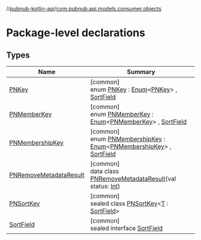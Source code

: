 //[pubnub-kotlin-api](../../index.md)/[com.pubnub.api.models.consumer.objects](index.md)

# Package-level declarations

## Types

| Name | Summary |
|---|---|
| [PNKey](-p-n-key/index.md) | [common]<br>enum [PNKey](-p-n-key/index.md) : [Enum](https://kotlinlang.org/api/latest/jvm/stdlib/kotlin/-enum/index.html)&lt;[PNKey](-p-n-key/index.md)&gt; , [SortField](-sort-field/index.md) |
| [PNMemberKey](-p-n-member-key/index.md) | [common]<br>enum [PNMemberKey](-p-n-member-key/index.md) : [Enum](https://kotlinlang.org/api/latest/jvm/stdlib/kotlin/-enum/index.html)&lt;[PNMemberKey](-p-n-member-key/index.md)&gt; , [SortField](-sort-field/index.md) |
| [PNMembershipKey](-p-n-membership-key/index.md) | [common]<br>enum [PNMembershipKey](-p-n-membership-key/index.md) : [Enum](https://kotlinlang.org/api/latest/jvm/stdlib/kotlin/-enum/index.html)&lt;[PNMembershipKey](-p-n-membership-key/index.md)&gt; , [SortField](-sort-field/index.md) |
| [PNRemoveMetadataResult](-p-n-remove-metadata-result/index.md) | [common]<br>data class [PNRemoveMetadataResult](-p-n-remove-metadata-result/index.md)(val status: [Int](https://kotlinlang.org/api/latest/jvm/stdlib/kotlin/-int/index.html)) |
| [PNSortKey](-p-n-sort-key/index.md) | [common]<br>sealed class [PNSortKey](-p-n-sort-key/index.md)&lt;[T](-p-n-sort-key/index.md) : [SortField](-sort-field/index.md)&gt; |
| [SortField](-sort-field/index.md) | [common]<br>sealed interface [SortField](-sort-field/index.md) |
